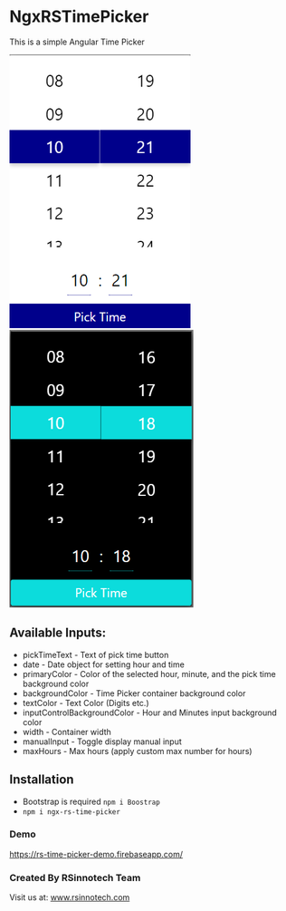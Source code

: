# NgxRSTimePicker
This is a simple Angular Time Picker

![Demo Image](images/picktime.png)
![Dark Mode Image](images/picktimedark.png)

## Available Inputs:
* pickTimeText - Text of pick time button
* date - Date object for setting hour and time
* primaryColor - Color of the selected hour, minute, and the pick time background color
* backgroundColor - Time Picker container background color
* textColor - Text Color (Digits etc.)
* inputControlBackgroundColor - Hour and Minutes input background color
* width - Container width
* manualInput - Toggle display manual input
* maxHours - Max hours (apply custom max number for hours)

## Installation
* Bootstrap is required `npm i Boostrap` 
* `npm i ngx-rs-time-picker`

### Demo
https://rs-time-picker-demo.firebaseapp.com/

### Created By RSinnotech Team
Visit us at: www.rsinnotech.com
